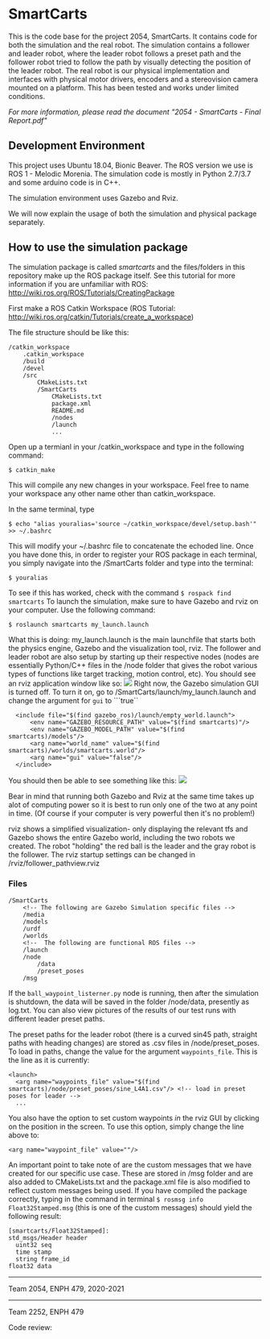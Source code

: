 # SmartCarts
This is the code base for the project 2054, SmartCarts. It contains code for both the simulation and the real robot. The simulation contains a follower and leader robot, where the leader robot follows a preset path and the follower robot tried to follow the path by visually detecting the position of the leader robot. The real robot is our physical implementation and interfaces with physical motor drivers, encoders and a stereovision camera mounted on a platform. This has been tested and works under limited conditions.

*For more information, please read the document "2054 - SmartCarts - Final Report.pdf"*

## Development Environment
This project uses Ubuntu 18.04, Bionic Beaver. The ROS version we use is ROS 1 - Melodic Morenia. The simulation code is mostly in Python 2.7/3.7 and some arduino code is in C++. 

The simulation environment uses Gazebo and Rviz.

We will now explain the usage of both the simulation and physical package separately. 

## How to use the simulation package <smartcarts></smartcarts>
The simulation package is called *smartcarts* and the files/folders in this repository make up the ROS package itself. See this tutorial for more information if you are unfamiliar with ROS: http://wiki.ros.org/ROS/Tutorials/CreatingPackage

First make a ROS Catkin Workspace (ROS Tutorial: http://wiki.ros.org/catkin/Tutorials/create_a_workspace)

The file structure should be like this:
```
/catkin_workspace
    .catkin_workspace
    /build
    /devel
    /src
        CMakeLists.txt
        /SmartCarts
            CMakeLists.txt    
            package.xml
            README.md
            /nodes
            /launch
            ...
```
Open up a termianl in your /catkin_workspace and type in the following command:
```
$ catkin_make
```
This will compile any new changes in your workspace. Feel free to name your workspace any other name other than catkin_workspace. 

In the same terminal, type 
```
$ echo "alias youralias='source ~/catkin_workspace/devel/setup.bash'" >> ~/.bashrc
```
This will modify your ~/.bashrc file to concatenate the echoded line. Once you have done this, in order to register your ROS package in each terminal, you simply navigate into the /SmartCarts folder and type into the terminal:
```
$ youralias
```
To see if this has worked, check with the command ```$ rospack find smartcarts```
To launch the simulation, make sure to have Gazebo and rviz on your computer. Use the following command:
```
$ roslaunch smartcarts my_launch.launch
```
What this is doing: my_launch.launch is the main launchfile that starts both the physics engine, Gazebo and the visualization tool, rviz. The follower and leader robot are also setup by starting up their respective nodes (nodes are essentially Python/C++ files in the /node folder that gives the robot various types of functions like target tracking, motion control, etc). You should see an rviz application window like so:
![](https://i.imgur.com/HxtvKs7.png)
Right now, the Gazebo simulation GUI is turned off. To turn it on, go to /SmartCarts/launch/my_launch.launch and change the argument for ```gui``` to ```true``
```
  <include file="$(find gazebo_ros)/launch/empty_world.launch">
      <env name="GAZEBO_RESOURCE_PATH" value="$(find smartcarts)"/>
      <env name="GAZEBO_MODEL_PATH" value="$(find smartcarts)/models"/>
      <arg name="world_name" value="$(find smartcarts)/worlds/smartcarts.world"/>
      <arg name="gui" value="false"/>
  </include>
```

You should then be able to see something like this:
![](https://i.imgur.com/M8OjYEe.png)

Bear in mind that running both Gazebo and Rviz at the same time takes up alot of computing power so it is best to run only one of the two at any point in time. (Of course if your computer is very powerful then it's no problem!)

rviz shows a simplified visualization- only displaying the relevant tfs and Gazebo shows the entire Gazebo world, including the two robots we created. The robot "holding" the red ball is the leader and the gray robot is the follower. The rviz startup settings can be changed in /rviz/follower_pathview.rviz

### Files
```
/SmartCarts
    <!-- The following are Gazebo Simulation specific files -->
    /media
    /models
    /urdf
    /worlds
    <!--  The following are functional ROS files -->
    /launch
    /node
        /data
        /preset_poses
    /msg
```
If the ```ball_waypoint_listerner.py``` node is running, then after the simulation is shutdown, the data will be saved in the folder /node/data, presently as log.txt. You can also view pictures of the results of our test runs with different leader preset paths. 

The preset paths for the leader robot (there is a curved sin45 path, straight paths with heading changes) are stored as .csv files in /node/preset_poses. To load in paths, change the value for the argument ```waypoints_file```. This is the line as it is currently:

```
<launch>
  <arg name="waypoints_file" value="$(find smartcarts)/node/preset_poses/sine_L4A1.csv"/> <!-- load in preset poses for leader -->
  ...
```
You also have the option to set custom waypoints *in* the rviz GUI by clicking on the position in the screen. To use this option, simply change the line above to:
```
<arg name="waypoint_file" value=""/>
```
An important point to take note of are the custom messages that we have created for our specific use case. These are stored in /msg folder and are also added to CMakeLists.txt and the package.xml file is also modified to reflect custom messages being used. If you have compiled the package correctly, typing in the command in terminal ```$ rosmsg info Float32Stamped.msg``` (this is one of the custom messages) should yield the following result:
```
[smartcarts/Float32Stamped]:
std_msgs/Header header
  uint32 seq
  time stamp
  string frame_id
float32 data
```

---
Team 2054, ENPH 479, 2020-2021

---
Team 2252, ENPH 479

Code review: 
